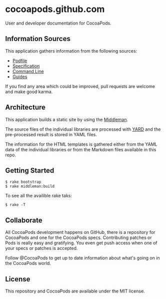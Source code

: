 cocoapods.github.com
====================

User and developer documentation for CocoaPods.

## Information Sources

This application gathers information from the following sources:

- [Podfile](https://github.com/CocoaPods/Core/blob/master/lib/cocoapods-core/podfile/dsl.rb)
- [Specification](https://github.com/CocoaPods/Core/blob/master/lib/cocoapods-core/specification/dsl.rb)
- [Command Line](https://github.com/CocoaPods/CocoaPods/tree/master/lib/cocoapods/command)
- [Guides](https://github.com/CocoaPods/cocoapods.github.com/tree/develop/source/guides)

If you find any area which could be improved, pull requests are welcome and
make good karma.

## Architecture

This application builds a static site by using the [Middleman](http://middlemanapp.com).

The source files of the individual libraries are processed with [YARD](http://yardoc.org)
and the pre-processed result is stored in YAML files.

The information for the HTML templates is gathered either from the YAML data of the
individual libraries or from the Markdown files available in this repo.

## Getting Started

```console
$ rake bootstrap
$ rake middleman:build
```

To see all the availible rake taks:

```console
$ rake -T
```


## Collaborate

All CocoaPods development happens on GitHub, there is a repository for CocoaPods and one for the CocoaPods specs. Contributing patches or Pods is really easy and gratifying. You even get push access when one of your specs or patches is accepted.

Follow @CocoaPods to get up to date information about what's going on in the CocoaPods world.

## License

This repository and CocoaPods are available under the MIT license.
